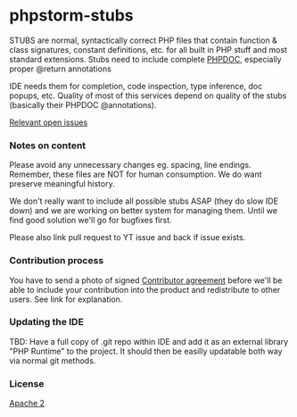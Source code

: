 # phpstorm-stubs

STUBS are normal, syntactically correct PHP files that contain function & class signatures, constant definitions, etc. for all built in PHP stuff and most standard extensions. Stubs need to include complete [PHPDOC], especially proper @return annotations

IDE needs them for completion, code inspection, type inference, doc popups, etc. Quality of most of this services depend on quality of the stubs (basically their PHPDOC @annotations).

[Relevant open issues]

### Notes on content
Please avoid any unnecessary changes eg. spacing, line endings. Remember, these files are NOT for human consumption. We do want preserve meaningful history.

We don't really want to include all possible stubs ASAP (they do slow IDE down) and we are working on better system for managing them. Until we find good solution we'll go for bugfixes first.

Please also link pull request to YT issue and back if issue exists.

### Contribution process
You have to send a photo of signed [Contributor agreement] before we'll be able to include your contribution into the product and redistribute to other users. See link for explanation. 

### Updating the IDE
TBD: Have a full copy of .git repo within IDE and add it as an external library "PHP Runtime" to the project. It should then be easilly updatable both way via normal git methods.

### License
[Apache 2]

[PHPDOC]:https://github.com/phpDocumentor/fig-standards/blob/master/proposed/phpdoc.md
[Apache 2]:https://www.apache.org/licenses/LICENSE-2.0
[Contributor agreement]:http://www.jetbrains.org/display/IJOS/Contributor+Agreement
[Relevant open issues]:https://youtrack.jetbrains.com/issues/WI?q=%23Unresolved+Subsystem%3A+%7BPHP+lib+stubs%7D+order+by%3A+votes+
